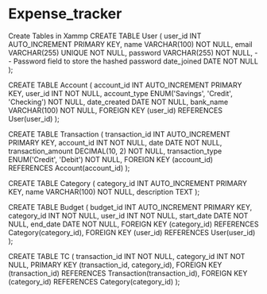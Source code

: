 # Expense_tracker
Create Tables in Xammp
CREATE TABLE User (
    user_id INT AUTO_INCREMENT PRIMARY KEY, 
    name VARCHAR(100) NOT NULL, 
    email VARCHAR(255) UNIQUE NOT NULL, 
    password VARCHAR(255) NOT NULL, -- Password field to store the hashed password
    date_joined DATE NOT NULL
);

CREATE TABLE Account (
    account_id INT AUTO_INCREMENT PRIMARY KEY, 
    user_id INT NOT NULL, 
    account_type ENUM('Savings', 'Credit', 'Checking') NOT NULL, 
    date_created DATE NOT NULL, 
    bank_name VARCHAR(100) NOT NULL,
    FOREIGN KEY (user_id) REFERENCES User(user_id)
);

CREATE TABLE Transaction (
    transaction_id INT AUTO_INCREMENT PRIMARY KEY, 
    account_id INT NOT NULL, 
    date DATE NOT NULL, 
    transaction_amount DECIMAL(10, 2) NOT NULL, 
    transaction_type ENUM('Credit', 'Debit') NOT NULL,
    FOREIGN KEY (account_id) REFERENCES Account(account_id)
);

CREATE TABLE Category (
    category_id INT AUTO_INCREMENT PRIMARY KEY, 
    name VARCHAR(100) NOT NULL, 
    description TEXT
);

CREATE TABLE Budget (
    budget_id INT AUTO_INCREMENT PRIMARY KEY, 
    category_id INT NOT NULL, 
    user_id INT NOT NULL, 
    start_date DATE NOT NULL, 
    end_date DATE NOT NULL,
    FOREIGN KEY (category_id) REFERENCES Category(category_id), 
    FOREIGN KEY (user_id) REFERENCES User(user_id)
);

CREATE TABLE TC (
    transaction_id INT NOT NULL, 
    category_id INT NOT NULL, 
    PRIMARY KEY (transaction_id, category_id),
    FOREIGN KEY (transaction_id) REFERENCES Transaction(transaction_id), 
    FOREIGN KEY (category_id) REFERENCES Category(category_id)
);
